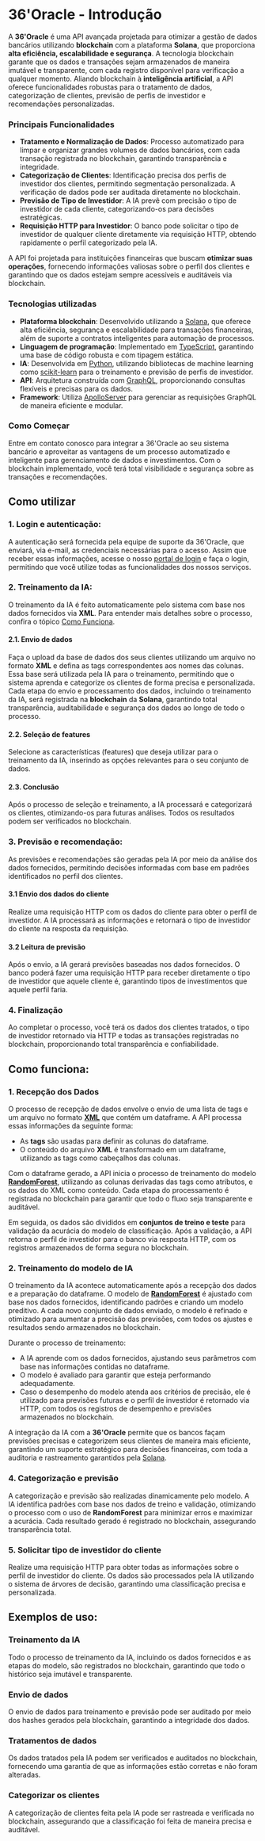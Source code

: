 # 36'Oracle - Introdução

A **36'Oracle** é uma API avançada projetada para otimizar a gestão de dados bancários utilizando **blockchain** com a plataforma **Solana**, que proporciona **alta eficiência, escalabilidade e segurança**. A tecnologia blockchain garante que os dados e transações sejam armazenados de maneira imutável e transparente, com cada registro disponível para verificação a qualquer momento. Aliando blockchain à **inteligência artificial**, a API oferece funcionalidades robustas para o tratamento de dados, categorização de clientes, previsão de perfis de investidor e recomendações personalizadas.

### Principais Funcionalidades

- **Tratamento e Normalização de Dados**: Processo automatizado para limpar e organizar grandes volumes de dados bancários, com cada transação registrada no blockchain, garantindo transparência e integridade.
- **Categorização de Clientes**: Identificação precisa dos perfis de investidor dos clientes, permitindo segmentação personalizada. A verificação de dados pode ser auditada diretamente no blockchain.
- **Previsão de Tipo de Investidor**: A IA prevê com precisão o tipo de investidor de cada cliente, categorizando-os para decisões estratégicas.
- **Requisição HTTP para Investidor**: O banco pode solicitar o tipo de investidor de qualquer cliente diretamente via requisição HTTP, obtendo rapidamente o perfil categorizado pela IA.

A API foi projetada para instituições financeiras que buscam **otimizar suas operações**, fornecendo informações valiosas sobre o perfil dos clientes e garantindo que os dados estejam sempre acessíveis e auditáveis via blockchain.

### Tecnologias utilizadas

- **Plataforma blockchain**: Desenvolvido utilizando a [Solana](https://solana.com/), que oferece alta eficiência, segurança e escalabilidade para transações financeiras, além de suporte a contratos inteligentes para automação de processos.
- **Linguagem de programação**: Implementado em [TypeScript](https://www.typescriptlang.org/), garantindo uma base de código robusta e com tipagem estática.
- **IA**: Desenvolvida em [Python](https://www.python.org/), utilizando bibliotecas de machine learning como [scikit-learn](https://scikit-learn.org/) para o treinamento e previsão de perfis de investidor.
- **API**: Arquitetura construída com [GraphQL](https://graphql.org/), proporcionando consultas flexíveis e precisas para os dados.
- **Framework**: Utiliza [ApolloServer](https://www.apollographql.com/docs/apollo-server/) para gerenciar as requisições GraphQL de maneira eficiente e modular.

### Como Começar

Entre em contato conosco para integrar a 36'Oracle ao seu sistema bancário e aproveitar as vantagens de um processo automatizado e inteligente para gerenciamento de dados e investimentos. Com o blockchain implementado, você terá total visibilidade e segurança sobre as transações e recomendações.

## Como utilizar

### 1. Login e autenticação:
A autenticação será fornecida pela equipe de suporte da 36'Oracle, que enviará, via e-mail, as credenciais necessárias para o acesso. Assim que receber essas informações, acesse o nosso [portal de login](www.google.com.br) e faça o login, permitindo que você utilize todas as funcionalidades dos nossos serviços.

### 2. Treinamento da IA:
O treinamento da IA é feito automaticamente pelo sistema com base nos dados fornecidos via **XML**. Para entender mais detalhes sobre o processo, confira o tópico [Como Funciona](#como-funciona).

#### 2.1. Envio de dados
Faça o upload da base de dados dos seus clientes utilizando um arquivo no formato **XML** e defina as tags correspondentes aos nomes das colunas. Essa base será utilizada pela IA para o treinamento, permitindo que o sistema aprenda e categorize os clientes de forma precisa e personalizada. Cada etapa do envio e processamento dos dados, incluindo o treinamento da IA, será registrada na **blockchain** da **Solana**, garantindo total transparência, auditabilidade e segurança dos dados ao longo de todo o processo.

#### 2.2. Seleção de features
Selecione as características (features) que deseja utilizar para o treinamento da IA, inserindo as opções relevantes para o seu conjunto de dados.

#### 2.3. Conclusão
Após o processo de seleção e treinamento, a IA processará e categorizará os clientes, otimizando-os para futuras análises. Todos os resultados podem ser verificados no blockchain.

### 3. Previsão e recomendação:
As previsões e recomendações são geradas pela IA por meio da análise dos dados fornecidos, permitindo decisões informadas com base em padrões identificados no perfil dos clientes.

#### 3.1 Envio dos dados do cliente
Realize uma requisição HTTP com os dados do cliente para obter o perfil de investidor. A IA processará as informações e retornará o tipo de investidor do cliente na resposta da requisição.

#### 3.2 Leitura de previsão
Após o envio, a IA gerará previsões baseadas nos dados fornecidos. O banco poderá fazer uma requisição HTTP para receber diretamente o tipo de investidor que aquele cliente é, garantindo tipos de investimentos que aquele perfil faria.

### 4. Finalização
Ao completar o processo, você terá os dados dos clientes tratados, o tipo de investidor retornado via HTTP e todas as transações registradas no blockchain, proporcionando total transparência e confiabilidade.

## Como funciona:

### 1. Recepção dos Dados

O processo de recepção de dados envolve o envio de uma lista de tags e um arquivo no formato **[XML](https://www.w3.org/XML/)** que contém um dataframe. A API processa essas informações da seguinte forma:

- As **tags** são usadas para definir as colunas do dataframe.
- O conteúdo do arquivo **XML** é transformado em um dataframe, utilizando as tags como cabeçalhos das colunas.
  
Com o dataframe gerado, a API inicia o processo de treinamento do modelo **[RandomForest](https://scikit-learn.org/stable/modules/generated/sklearn.ensemble.RandomForestClassifier.html)**, utilizando as colunas derivadas das tags como atributos, e os dados do XML como conteúdo. Cada etapa do processamento é registrada no blockchain para garantir que todo o fluxo seja transparente e auditável.

Em seguida, os dados são divididos em **conjuntos de treino e teste** para validação da acurácia do modelo de classificação. Após a validação, a API retorna o perfil de investidor para o banco via resposta HTTP, com os registros armazenados de forma segura no blockchain.

### 2. Treinamento do modelo de IA

O treinamento da IA acontece automaticamente após a recepção dos dados e a preparação do dataframe. O modelo de **[RandomForest](https://scikit-learn.org/stable/modules/generated/sklearn.ensemble.RandomForestClassifier.html)** é ajustado com base nos dados fornecidos, identificando padrões e criando um modelo preditivo. A cada novo conjunto de dados enviado, o modelo é refinado e otimizado para aumentar a precisão das previsões, com todos os ajustes e resultados sendo armazenados no blockchain.

Durante o processo de treinamento:

- A IA aprende com os dados fornecidos, ajustando seus parâmetros com base nas informações contidas no dataframe.
- O modelo é avaliado para garantir que esteja performando adequadamente.
- Caso o desempenho do modelo atenda aos critérios de precisão, ele é utilizado para previsões futuras e o perfil de investidor é retornado via HTTP, com todos os registros de desempenho e previsões armazenados no blockchain.

A integração da IA com a **36'Oracle** permite que os bancos façam previsões precisas e categorizem seus clientes de maneira mais eficiente, garantindo um suporte estratégico para decisões financeiras, com toda a auditoria e rastreamento garantidos pela [Solana](https://solana.com/).

### 4. Categorização e previsão
A categorização e previsão são realizadas dinamicamente pelo modelo. A IA identifica padrões com base nos dados de treino e validação, otimizando o processo com o uso de **RandomForest** para minimizar erros e maximizar a acurácia. Cada resultado gerado é registrado no blockchain, assegurando transparência total.

### 5. Solicitar tipo de investidor do cliente
Realize uma requisição HTTP para obter todas as informações sobre o perfil de investidor do cliente. Os dados são processados pela IA utilizando o sistema de árvores de decisão, garantindo uma classificação precisa e personalizada.

## Exemplos de uso:

### Treinamento da IA
Todo o processo de treinamento da IA, incluindo os dados fornecidos e as etapas do modelo, são registrados no blockchain, garantindo que todo o histórico seja imutável e transparente.

### Envio de dados
O envio de dados para treinamento e previsão pode ser auditado por meio dos hashes gerados pela blockchain, garantindo a integridade dos dados.

### Tratamentos de dados
Os dados tratados pela IA podem ser verificados e auditados no blockchain, fornecendo uma garantia de que as informações estão corretas e não foram alteradas.

### Categorizar os clientes
A categorização de clientes feita pela IA pode ser rastreada e verificada no blockchain, assegurando que a classificação foi feita de maneira precisa e auditável.
